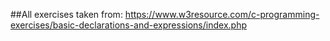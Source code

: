 ##All exercises taken from: https://www.w3resource.com/c-programming-exercises/basic-declarations-and-expressions/index.php
